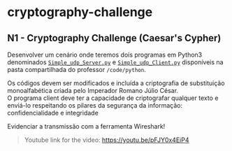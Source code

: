 # cryptography-challenge

## N1 - Cryptography Challenge (Caesar's Cypher)

Desenvolver um cenário onde teremos dois programas em Python3 
denominados [`Simple_udp_Server.py`](./udp/Simple_udpServer.py) e 
[`Simple_udp_Client.py`](./udp/Simple_udpClient.py) 
disponíveis na pasta compartilhada do professor `/code/python`.

Os códigos devem ser modificados e incluída a criptografia de 
substituição monoalfabética criada pelo Imperador Romano Júlio César.  
O programa client deve ter a capacidade de criptografar qualquer texto 
e enviá-lo respeitando os pilares da segurança da informação: 
confidencialidade e integridade

Evidenciar a transmissão com a ferramenta Wireshark!

> Youtube link for the video: https://youtu.be/pFJY0x4EiP4